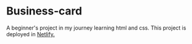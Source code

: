 # Business-card

A beginner's project in my journey learning html and css. This project is deployed in <a href="https://jps-business-card.netlify.app/" target="_blank">Netlify.</a>
